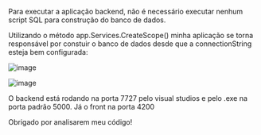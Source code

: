 Para executar a aplicação backend, não é necessário executar nenhum script SQL para construção do banco de dados.

Utilizando o método app.Services.CreateScope() minha aplicação se torna responsável por constuir o banco de dados desde que a connectionString esteja bem configurada:

![image](https://github.com/user-attachments/assets/6553525e-be97-499c-9fdb-4b4419099600)

![image](https://github.com/user-attachments/assets/2c115945-6664-4860-9d65-0aaf955d0781)

O backend está rodando na porta 7727 pelo visual studios e pelo .exe na porta padrão 5000. Já o front na porta 4200

Obrigado por analisarem meu código!
